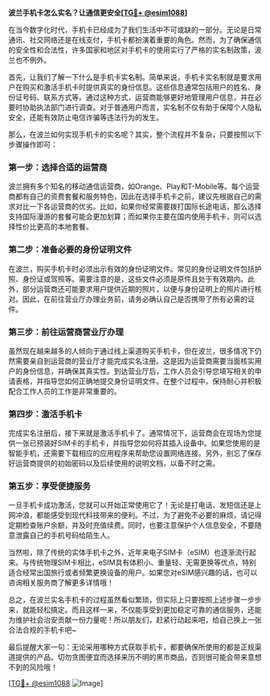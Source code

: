 **波兰手机卡怎么实名？让通信更安全[[TG💪+ @esim1088](https://t.me/s/esim1088)]**

在当今数字化时代，手机卡已经成为了我们生活中不可或缺的一部分。无论是日常通讯、社交网络还是在线支付，手机卡都扮演着重要的角色。然而，为了确保通信的安全性和合法性，许多国家和地区对手机卡的使用实行了严格的实名制政策，波兰也不例外。

首先，让我们了解一下什么是手机卡实名制。简单来说，手机卡实名制就是要求用户在购买和激活手机卡时提供真实的身份信息。这些信息通常包括用户的姓名、身份证号码、联系方式等。通过这种方式，运营商能够更好地管理用户信息，并在必要时协助执法部门进行调查。对于普通用户而言，实名制不仅有助于保障个人隐私安全，还能有效防止电信诈骗等违法行为的发生。

那么，在波兰如何实现手机卡的实名呢？其实，整个流程并不复杂，只要按照以下步骤操作即可：

### 第一步：选择合适的运营商

波兰拥有多个知名的移动通信运营商，如Orange、Play和T-Mobile等。每个运营商都有自己的资费套餐和服务特色，因此在选择手机卡之前，建议先根据自己的需求对比一下各运营商的优劣。比如，如果你经常需要拨打国际长途电话，那么选择支持国际漫游的套餐可能会更加划算；而如果你主要在国内使用手机卡，则可以选择性价比更高的本地套餐。

### 第二步：准备必要的身份证明文件

在波兰，购买手机卡时必须出示有效的身份证明文件。常见的身份证明文件包括护照、身份证或驾照等。需要注意的是，这些文件必须是原件且处于有效期内。此外，部分运营商还可能要求用户提供近期的照片，以便与身份证明上的照片进行核对。因此，在前往营业厅办理业务前，请务必确认自己是否携带了所有必需的证件。

### 第三步：前往运营商营业厅办理

虽然现在越来越多的人倾向于通过线上渠道购买手机卡，但在波兰，很多情况下仍然需要亲自到运营商的营业厅才能完成实名注册。这是因为运营商需要当面核实用户的身份信息，并确保其真实性。到达营业厅后，工作人员会引导您填写相关的申请表格，并指导您如何正确地提交身份证明文件。在整个过程中，保持耐心并积极配合工作人员的工作是非常重要的。

### 第四步：激活手机卡

完成实名注册后，接下来就是激活手机卡了。通常情况下，运营商会在现场为您提供一张已预装好SIM卡的手机卡，并指导您如何将其插入设备中。如果您使用的是智能手机，还需要下载相应的应用程序来帮助您设置网络连接。另外，别忘了保存好运营商提供的初始密码以及后续使用的说明文档，以备不时之需。

### 第五步：享受便捷服务

一旦手机卡成功激活，您就可以开始正常使用它了！无论是打电话、发短信还是上网冲浪，都能感受到现代科技带来的便利。不过，为了避免不必要的麻烦，请记得定期检查账户余额，并及时充值续费。同时，也要注意保护个人信息安全，不要随意泄露自己的手机号码给陌生人。

当然啦，除了传统的实体手机卡之外，近年来电子SIM卡（eSIM）也逐渐流行起来。与传统物理SIM卡相比，eSIM具有体积小、重量轻、无需更换等优点，特别适合经常出国旅行或者频繁更换设备的用户。如果您对eSIM感兴趣的话，也可以咨询相关服务商了解更多详情哦！

总之，在波兰实名手机卡的过程虽然看似繁琐，但实际上只要按照上述步骤一步步来，就能轻松搞定。而且这样一来，不仅能享受到更加稳定可靠的通信服务，还能为维护社会治安贡献一份力量呢！所以朋友们，赶紧行动起来吧，给自己换上一张合法合规的手机卡吧~

最后提醒大家一句：无论采用哪种方式获取手机卡，都要确保所使用的都是正规渠道提供的产品。切勿贪图便宜而选择来历不明的黑市商品，否则很可能会带来意想不到的风险哦！

[[TG💪+ @esim1088](https://t.me/s/esim1088) ![Image](https://i.postimg.cc/4NQfJmqS/Snipaste-2025-05-13-00-14-12.png)]